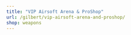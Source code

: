 ```yaml
---
title: "VIP Airsoft Arena & ProShop"
url: /gilbert/vip-airsoft-arena-and-proshop/
shop: weapons
---
```

